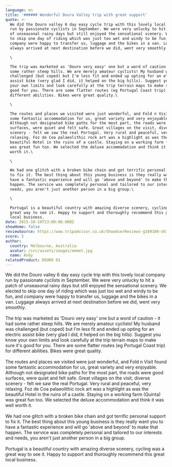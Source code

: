 ```yaml
---
language: en
title: '###### Wonderful Douro Valley trip with great support'
quote: >-
  We did the Douro valley 6 day easy cycle trip with this lovely local company
  run by passionate cyclists in September. We were very unlucky to hit a patch
  of unseasonal rainy days but still enjoyed the sensational scenery. We elected
  to skip one day of riding which was just too wet and windy to be fun, and
  company were happy to transfer us, luggage and the bikes in a van. Luggage
  always arrived at next destination before we did, went very smoothly.\

  \

  The trip was marketed as 'Douro very easy' one but a word of caution - it had
  some rather steep hills. We are merely amateur cyclists! My husband was
  challenged (but coped) but I'm less fit and ended up opting for an electric
  assist bike (very glad I did, it helped on the big hills). Suggest you know
  your own limits and look carefully at the trip terrain maps to make sure it's
  good for you. There are some flatter routes (eg Portugal Coast trip) for
  different abilities. Bikes were great quality.\

  \

  The routes and places we visited were just wonderful, and Fold n Visit found
  some fantastic accommodation for us, great variety and very enjoyable.
  Although not designated bike paths for the most part, the roads were good
  surfaces, were quiet and felt safe. Great villages on the visit, diverse
  scenery - felt we saw the real Portugal. Very rural and peaceful, very
  relaxing. Foz de Coa palaeolithic rock art was a highlight as was the
  beautiful Hotel in the ruins of a castle. Staying on a working farm (Quinta)
  was great fun too. We selected the deluxe accommodation and think it was well
  worth it.\

  \

  We had one glitch with a broken bike chain and got terrific personal support
  to fix it. The best thing about this young business is they really want you to
  have a fantastic experience and will go 'above and beyond' to make that
  happen. The service was completely personal and tailored to our interests and
  needs, you aren't just another person in a big group.\

  \

  Portugal is a beautiful country with amazing diverse scenery, cycling was a
  great way to see it. Happy to support and thoroughly recommend this great
  local business.
date: 2015-10-10T23:00:00.000Z
showHome: false
reviewSource: https://www.tripadvisor.co.uk/ShowUserReviews-g189180-d4105907-r317709064-Top_Bike_tours_Portugal-Porto_Porto_District_Northern_Portugal.html
score: 5
author:
  country: Melbourne, Australia
  avatar: /src/assets/images/emmet.jpg
  name: Andy
relatedProduct: DOURO 01
---
```


We did the Douro valley 6 day easy cycle trip with this lovely local company run
by passionate cyclists in September. We were very unlucky to hit a patch of
unseasonal rainy days but still enjoyed the sensational scenery. We elected to
skip one day of riding which was just too wet and windy to be fun, and company
were happy to transfer us, luggage and the bikes in a van. Luggage always
arrived at next destination before we did, went very smoothly.\
\
The trip was marketed as 'Douro very easy' one but a word of caution - it had
some rather steep hills. We are merely amateur cyclists! My husband was
challenged (but coped) but I'm less fit and ended up opting for an electric
assist bike (very glad I did, it helped on the big hills). Suggest you know your
own limits and look carefully at the trip terrain maps to make sure it's good
for you. There are some flatter routes (eg Portugal Coast trip) for different
abilities. Bikes were great quality.\
\
The routes and places we visited were just wonderful, and Fold n Visit found
some fantastic accommodation for us, great variety and very enjoyable. Although
not designated bike paths for the most part, the roads were good surfaces, were
quiet and felt safe. Great villages on the visit, diverse scenery - felt we saw
the real Portugal. Very rural and peaceful, very relaxing. Foz de Coa
palaeolithic rock art was a highlight as was the beautiful Hotel in the ruins of
a castle. Staying on a working farm (Quinta) was great fun too. We selected the
deluxe accommodation and think it was well worth it.\
\
We had one glitch with a broken bike chain and got terrific personal support to
fix it. The best thing about this young business is they really want you to have
a fantastic experience and will go 'above and beyond' to make that happen. The
service was completely personal and tailored to our interests and needs, you
aren't just another person in a big group.\
\
Portugal is a beautiful country with amazing diverse scenery, cycling was a
great way to see it. Happy to support and thoroughly recommend this great local
business.
